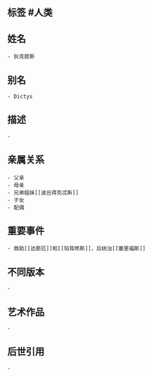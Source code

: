 ## 标签  #人类
## 姓名
	- 狄克提斯
## 别名
	- Dictys
## 描述
	-
## 亲属关系
	- 父亲
	- 母亲
	- 兄弟姐妹[[波吕得克忒斯]]
	- 子女
	- 配偶
## 重要事件
	- 救助[[达那厄]]和[[珀耳修斯]]，后统治[[塞里福斯]]
## 不同版本
	-
## 艺术作品
	-
## 后世引用
	-

